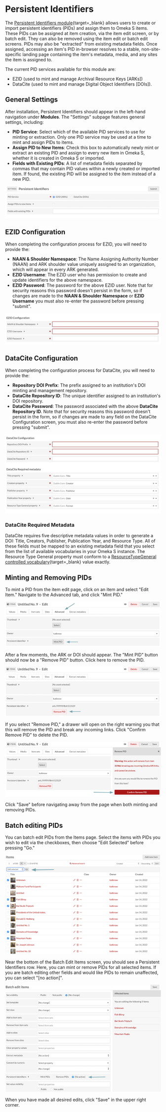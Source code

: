 # Persistent Identifiers 

The [Persistent Identifiers module](https://omeka.org/s/modules/PersistentIdentifiers/){target=_blank} allows users to create or import persistent identifiers (PIDs) and assign them to Omeka S items. These PIDs can be assigned at item creation, via the item edit screen, or by batch edit. They can also be removed using the item edit or batch edit screens. PIDs may also be "extracted" from existing metadata fields. Once assigned, accessing an item's PID in-browser resolves to a stable, non-site-specific landing page containing the item's metadata, media, and any sites the item is assigned to.

The current PID services available for this module are:

+ EZID (used to mint and manage Archival Resource Keys [ARKs])
+ DataCite (used to mint and manage Digital Object Identifiers [DOIs]).

## General Settings

After installation, Persistent Identifiers should appear in the left-hand navigation under **Modules**. The "Settings" subpage features general settings, including:

+ **PID Service**: Select which of the available PID services to use for minting or extraction. Only one PID service may be used at a time to mint and assign PIDs to items. 
+ **Assign PID to New Items**: Check this box to automatically newly mint or extract an existing PID and assign to every new item in Omeka S, whether it is created in Omeka S or imported.
+ **Fields with Existing PIDs**: A list of metadata fields separated by commas that may contain PID values within a newly created or imported item. If found, the existing PID will be assigned to the item instead of a new PID.

![Configuration options for general settings](../modules/modulesfiles/PID_settings.png)

## EZID Configuration

When completing the configuration process for EZID, you will need to provide the:

+ **NAAN & Shoulder Namespace**: The Name Assigning Authority Number (NAAN) and ARK shoulder value uniquely assigned to an organization, which will appear in every ARK generated. 
+ **EZID Username**: The EZID user who has permission to create and update identifiers for the above namespace. 
+ **EZID Password**: The password for the above EZID user. Note that for security reasons this password doesn't persist in the form, so if changes are made to the **NAAN & Shoulder Namespace** or **EZID Username** you must also re-enter the password before pressing "submit".

![EZID specific configuration options](../modules/modulesfiles/PID_EZIDconfig.png)

## DataCite Configuration

When completing the configuration process for DataCite, you will need to provide the:

+ **Repository DOI Prefix**: The prefix assigned to an institution's DOI minting and management repository. 
+ **DataCite Repository ID**: The unique identifier assigned to an institution's DOI repository. 
+ **DataCite Password**: The password associated with the above **DataCite Repository ID**. Note that for security reasons this password doesn't persist in the form, so if changes are made to any field on the DataCite Configuration screen, you must also re-enter the password before pressing "submit".

![DataCite specific configuration options](../modules/modulesfiles/PID_DataCiteconfig.png)

### DataCite Required Metadata

DataCite requires five descriptive metadata values in order to generate a DOI: Title, Creators, Publisher, Publication Year, and Resource Type. All of these fields must be mapped to an existing metadata field that you select from the list of available vocabularies in your Omeka S instance. The Resource Type General property must conform to a [ResourceTypeGeneral controlled vocabulary](https://support.datacite.org/docs/datacite-metadata-schema-v44-mandatory-properties#101-resourcetypegeneral){target=_blank} value exactly.

## Minting and Removing PIDs

To mint a PID from the item edit page, click on an item and select "Edit Item." Navigate to the Advanced tab, and click "Mint PID." 

![Minting PIDs via Edit Item Advanced tab](../modules/modulesfiles/PID_mint.png)

After a few moments, the ARK or DOI should appear. The "Mint PID" button should now be a "Remove PID" button. Click here to remove the PID.

![Removing PIDs via Edit Item Advanced tab](../modules/modulesfiles/PID_remove.png)

If you select "Remove PID," a drawer will open on the right warning you that this will remove the PID and break any incoming links. Click "Confirm Remove PID" to delete the PID.

![Drawer asking to confirm PID removal](../modules/modulesfiles/PID_confirmremove.png)

Click "Save" before navigating away from the page when both minting and removing PIDs.

## Batch editing PIDs

You can batch edit PIDs from the Items page. Select the items with PIDs you wish to edit via the checkboxes, then choose "Edit Selected" before pressing "Go."

![Accessing batch edit from Items page](../modules/modulesfiles/PID_batcheditgo.png)

Near the bottom of the Batch Edit Items screen, you should see a Persistent Identifiers row. Here, you can mint or remove PIDs for all selected items. If you are batch editing other fields and would like PIDs to remain unaffected, you can select "[no action]".

![Batch edit items options](../modules/modulesfiles/PID_batchoptions.png)

When you have made all desired edits, click "Save" in the upper right corner.
